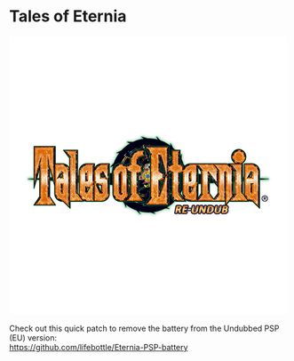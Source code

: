 # Tales of Eternia
![](eternia.png)

Check out this quick patch to remove the battery from the Undubbed PSP (EU) version:  
https://github.com/lifebottle/Eternia-PSP-battery